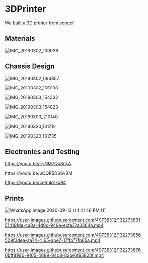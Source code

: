 # 3DPrinter
We built a 3D printer from scratch!

## Materials 

![IMG_20190302_100036](https://user-images.githubusercontent.com/40735312/132270731-20515b5e-1307-4653-9833-bfd88fa9254d.jpg)

## Chassis Design

![IMG_20190302_094857](https://user-images.githubusercontent.com/40735312/132270747-eee76bd2-3e4c-4af8-bd0a-e598a7a0c2d1.jpg)

![IMG_20190302_165938](https://user-images.githubusercontent.com/40735312/132270719-9654e94a-52d7-4ff0-bcb8-8a5811d410b7.jpg)

![IMG_20190303_154332](https://user-images.githubusercontent.com/40735312/132270715-4a6a4333-c8d6-45b7-9a3c-baeecd259fbc.jpg)

![IMG_20190303_154823](https://user-images.githubusercontent.com/40735312/132270692-2380516b-07c3-4872-a271-5c0ff10e75ef.jpg)

![IMG_20190303_210140](https://user-images.githubusercontent.com/40735312/132270678-d1086c6b-9f31-4bc4-8fec-3b3f6484f3e5.jpg)

![IMG_20190320_131712](https://user-images.githubusercontent.com/40735312/132270658-e2e6a4c4-dbcd-4f8d-9c4d-b321cf689e56.jpg)

![IMG_20190320_131735](https://user-images.githubusercontent.com/40735312/132270637-c9640529-e93b-477c-9da1-b055c229e3a7.jpg)

## Electronics and Testing


https://youtu.be/TyNM7QuSokA

https://youtu.be/uQQR5DSSvBM

https://youtu.be/ceRhld1kx94

<!-- [![Alternate Text]({image-url})]({video-url} "Link Title") -->

## Prints

![WhatsApp Image 2020-09-13 at 1 41 46 PM (1)](https://user-images.githubusercontent.com/40735312/132273608-c85d2a6c-b64f-417f-9855-8ea848000549.jpeg)


https://user-images.githubusercontent.com/40735312/132273631-51419fde-ca3a-4d0c-949a-ecfe32a0364a.mp4



https://user-images.githubusercontent.com/40735312/132273656-509f3dea-aa74-4165-abe7-17ffb77fb65a.mp4



https://user-images.githubusercontent.com/40735312/132273676-0bff8990-9105-4889-84d8-82be6f95823f.mp4


